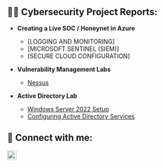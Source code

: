 <h1>
<br/></h1>

<h2>👨‍💻 Cybersecurity Project Reports:</h2>

- <b> Creating a Live SOC / Honeynet in Azure </b>
    - [LOGGING AND MONITORING]
    - [MICROSOFT SENTINEL (SIEM)]
    - [SECURE CLOUD CONFIGURATION]

 
- <b>Vulnerability Management Labs</b>
  - [Nessus](https://github.com/jnj3uf212121/Nessus)

  
- <b>Active Directory Lab</b>
  - [Windows Server 2022 Setup](https://github.com/jnj3uf212121/Windows-Server-2022-Setup/blob/main/README.md)
  - [Configuring Active Directory Services](https://github.com/jnj3uf212121/Configuring-Active-Directory-Services)


  


<h2> 🤳 Connect with me:</h2>

[<img align="left" alt="Jhayda Johnson | LinkedIn" width="22px" src="https://cdn.jsdelivr.net/npm/simple-icons@v3/icons/linkedin.svg" />][linkedin]

[linkedin]: https://linkedin.com/in/jhaydajohnson
